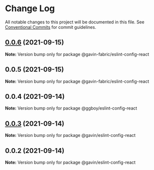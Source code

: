 # Change Log

All notable changes to this project will be documented in this file.
See [Conventional Commits](https://conventionalcommits.org) for commit guidelines.

## [0.0.6](https://github.com/G-G-boy/fabric/compare/@gavin-fabric/eslint-config-react@0.0.5...@gavin-fabric/eslint-config-react@0.0.6) (2021-09-15)

**Note:** Version bump only for package @gavin-fabric/eslint-config-react





## 0.0.5 (2021-09-15)

**Note:** Version bump only for package @gavin-fabric/eslint-config-react





## 0.0.4 (2021-09-14)

**Note:** Version bump only for package @ggboy/eslint-config-react





## [0.0.3](https://github.com/G-G-boy/fabric/compare/@gavin/eslint-config-react@0.0.2...@gavin/eslint-config-react@0.0.3) (2021-09-14)

**Note:** Version bump only for package @gavin/eslint-config-react





## 0.0.2 (2021-09-14)

**Note:** Version bump only for package @gavin/eslint-config-react
